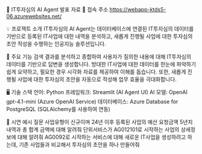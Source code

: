 🏢 IT투자심의 AI Agent 발표 자료
🔗 접속 주소
https://webapp-ktds5-06.azurewebsites.net/

💡 프로젝트 소개
IT투자심의 AI Agent는 데이터베이스에 연결된 IT투자심의 데이터를 기반으로 등록된 IT사업에 대한 내역을 분석하고, 새롭게 진행될 사업에 대한 투자심의 초안 작성을 수행하는 인공지능 솔루션입니다.

🚀 주요 기능
검색 결과를 분석하고 종합하여 사용자가 질의한 내용에 대해 IT투자심의 데이터를 기반으로 답변을 생성합니다.
방대한 IT사업에 대한 데이터를 한눈에 파악하기 쉽게 요약하고, 필요한 경우 시각화 자료를 제공하여 이해를 돕습니다.
또한, 새롭게 진행될 사업에 대한 투자심의 초안을 자동으로 작성해 업무 효율을 극대화합니다.

🖥️ 기술 스택
언어: Python
프레임워크: Streamlit (AI Agent UI)
AI 모델: OpenAI gpt-4.1-mini (Azure OpenAI Service)
데이터베이스: Azure Database for PostgreSQL (SQLAlchemy를 사용하여 연동)

🎤 시연 예시 질문
 사업유형이 신규이며 24년 이후 등록된 사업의 예산 요청금액 5년치 내역과 총 합계 금액에 대해 알려줘
 단위서비스가 AG012101로 시작하는 사업의 상세정보에 대해 알려줘
 AG0092로 시작하는 서비스에 대해 새로운 IT사업을 생성하려고 하는데, 기존 사업들과 비교해서 투자심의 초안을 하나 만들어줘
